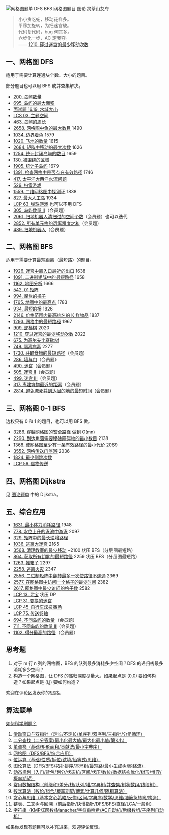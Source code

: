 ![网格图题单 DFS BFS 网格图题目 图论 灵茶山艾府](https://pic.leetcode.cn/1724834645-OYGBxU-grid004.png)

> 小小贪吃蛇，移动花样多。  
> 平移加旋转，为把迷宫破。  
> 代码复代码，bug 何其多。  
> 六步化一步，AC 定我夺。  
> —— [1210\. 穿过迷宫的最少移动次数](https://leetcode.cn/problems/minimum-moves-to-reach-target-with-rotations/)

一、网格图 DFS
---------

适用于需要计算连通块个数、大小的题目。

部分题目也可以用 BFS 或并查集解决。

*   [200\. 岛屿数量](https://leetcode.cn/problems/number-of-islands/)
*   [695\. 岛屿的最大面积](https://leetcode.cn/problems/max-area-of-island/)
*   [面试题 16.19. 水域大小](https://leetcode.cn/problems/pond-sizes-lcci/)
*   [LCS 03. 主题空间](https://leetcode.cn/problems/YesdPw/)
*   [463\. 岛屿的周长](https://leetcode.cn/problems/island-perimeter/)
*   [2658\. 网格图中鱼的最大数目](https://leetcode.cn/problems/maximum-number-of-fish-in-a-grid/) 1490
*   [1034\. 边界着色](https://leetcode.cn/problems/coloring-a-border/) 1579
*   [1020\. 飞地的数量](https://leetcode.cn/problems/number-of-enclaves/) 1615
*   [2684\. 矩阵中移动的最大次数](https://leetcode.cn/problems/maximum-number-of-moves-in-a-grid/) 1626
*   [1254\. 统计封闭岛屿的数目](https://leetcode.cn/problems/number-of-closed-islands/) 1659
*   [130\. 被围绕的区域](https://leetcode.cn/problems/surrounded-regions/)
*   [1905\. 统计子岛屿](https://leetcode.cn/problems/count-sub-islands/) 1679
*   [1391\. 检查网格中是否存在有效路径](https://leetcode.cn/problems/check-if-there-is-a-valid-path-in-a-grid/) 1746
*   [417\. 太平洋大西洋水流问题](https://leetcode.cn/problems/pacific-atlantic-water-flow/)
*   [529\. 扫雷游戏](https://leetcode.cn/problems/minesweeper/)
*   [1559\. 二维网格图中探测环](https://leetcode.cn/problems/detect-cycles-in-2d-grid/) 1838
*   [827\. 最大人工岛](https://leetcode.cn/problems/making-a-large-island/) 1934
*   [LCP 63. 弹珠游戏](https://leetcode.cn/problems/EXvqDp/) 也可以不用 DFS
*   [305\. 岛屿数量 II](https://leetcode.cn/problems/number-of-islands-ii/)（会员题）
*   [2061\. 扫地机器人清扫过的空间个数](https://leetcode.cn/problems/number-of-spaces-cleaning-robot-cleaned/)（会员题）也可以迭代
*   [2852\. 所有单元格的远离程度之和](https://leetcode.cn/problems/sum-of-remoteness-of-all-cells/)（会员题）
*   [489\. 扫地机器人](https://leetcode.cn/problems/robot-room-cleaner/)（会员题）

二、网格图 BFS
---------

适用于需要计算最短距离（最短路）的题目。

*   [1926\. 迷宫中离入口最近的出口](https://leetcode.cn/problems/nearest-exit-from-entrance-in-maze/) 1638
*   [1091\. 二进制矩阵中的最短路径](https://leetcode.cn/problems/shortest-path-in-binary-matrix/) 1658
*   [1162\. 地图分析](https://leetcode.cn/problems/as-far-from-land-as-possible/) 1666
*   [542\. 01 矩阵](https://leetcode.cn/problems/01-matrix/)
*   [994\. 腐烂的橘子](https://leetcode.cn/problems/rotting-oranges/)
*   [1765\. 地图中的最高点](https://leetcode.cn/problems/map-of-highest-peak/) 1783
*   [934\. 最短的桥](https://leetcode.cn/problems/shortest-bridge/) 1826
*   [2146\. 价格范围内最高排名的 K 样物品](https://leetcode.cn/problems/k-highest-ranked-items-within-a-price-range/) 1837
*   [1293\. 网格中的最短路径](https://leetcode.cn/problems/shortest-path-in-a-grid-with-obstacles-elimination/) 1967
*   [909\. 蛇梯棋](https://leetcode.cn/problems/snakes-and-ladders/) 2020
*   [1210\. 穿过迷宫的最少移动次数](https://leetcode.cn/problems/minimum-moves-to-reach-target-with-rotations/) 2022
*   [675\. 为高尔夫比赛砍树](https://leetcode.cn/problems/cut-off-trees-for-golf-event/)
*   [749\. 隔离病毒](https://leetcode.cn/problems/contain-virus/) 2277
*   [1730\. 获取食物的最短路径](https://leetcode.cn/problems/shortest-path-to-get-food/)（会员题）
*   [286\. 墙与门](https://leetcode.cn/problems/walls-and-gates/)（会员题）
*   [490\. 迷宫](https://leetcode.cn/problems/the-maze/)（会员题）
*   [505\. 迷宫 II](https://leetcode.cn/problems/the-maze-ii/)（会员题）
*   [499\. 迷宫 III](https://leetcode.cn/problems/the-maze-iii/)（会员题）
*   [317\. 离建筑物最近的距离](https://leetcode.cn/problems/shortest-distance-from-all-buildings/)（会员题）
*   [2814\. 避免淹死并到达目的地的最短时间](https://leetcode.cn/problems/minimum-time-takes-to-reach-destination-without-drowning/)（会员题）

三、网格图 0-1 BFS
-------------

边权只有 0 和 1 的题目，也可以用 BFS 做。

*   [3286\. 穿越网格图的安全路径](https://leetcode.cn/problems/find-a-safe-walk-through-a-grid/) 做到 O(mn)
*   [2290\. 到达角落需要移除障碍物的最小数目](https://leetcode.cn/problems/minimum-obstacle-removal-to-reach-corner/) 2138
*   [1368\. 使网格图至少有一条有效路径的最小代价](https://leetcode.cn/problems/minimum-cost-to-make-at-least-one-valid-path-in-a-grid/) 2069
*   [3552\. 网格传送门旅游](https://leetcode.cn/problems/grid-teleportation-traversal/) 2036
*   [1824\. 最少侧跳次数](https://leetcode.cn/problems/minimum-sideway-jumps/)
*   [LCP 56. 信物传送](https://leetcode.cn/problems/6UEx57/)

四、网格图 Dijkstra
--------------

见 [图论题单](https://leetcode.cn/circle/discuss/01LUak/) 中的 Dijkstra。

五、综合应用
------

*   [1631\. 最小体力消耗路径](https://leetcode.cn/problems/path-with-minimum-effort/) 1948
*   [778\. 水位上升的泳池中游泳](https://leetcode.cn/problems/swim-in-rising-water/) 2097
*   [329\. 矩阵中的最长递增路径](https://leetcode.cn/problems/longest-increasing-path-in-a-matrix/)
*   [1036\. 逃离大迷宫](https://leetcode.cn/problems/escape-a-large-maze/) 2165
*   [3568\. 清理教室的最少移动](https://leetcode.cn/problems/minimum-moves-to-clean-the-classroom/) ~2100 状压 BFS（分层图最短路）
*   [864\. 获取所有钥匙的最短路径](https://leetcode.cn/problems/shortest-path-to-get-all-keys/) 2259 状压 BFS（分层图最短路）
*   [1263\. 推箱子](https://leetcode.cn/problems/minimum-moves-to-move-a-box-to-their-target-location/) 2297
*   [2258\. 逃离火灾](https://leetcode.cn/problems/escape-the-spreading-fire/) 2347
*   [2556\. 二进制矩阵中翻转最多一次使路径不连通](https://leetcode.cn/problems/disconnect-path-in-a-binary-matrix-by-at-most-one-flip/) 2369
*   [2577\. 在网格图中访问一个格子的最少时间](https://leetcode.cn/problems/minimum-time-to-visit-a-cell-in-a-grid/) 2382
*   [2617\. 网格图中最少访问的格子数](https://leetcode.cn/problems/minimum-number-of-visited-cells-in-a-grid/) 2582
*   [LCP 13. 寻宝](https://leetcode.cn/problems/xun-bao/) 状压 DP
*   [LCP 31. 变换的迷宫](https://leetcode.cn/problems/Db3wC1/)
*   [LCP 45. 自行车炫技赛场](https://leetcode.cn/problems/kplEvH/)
*   [LCP 75. 传送卷轴](https://leetcode.cn/problems/rdmXM7/)
*   [694\. 不同岛屿的数量](https://leetcode.cn/problems/number-of-distinct-islands/)（会员题）
*   [711\. 不同岛屿的数量 II](https://leetcode.cn/problems/number-of-distinct-islands-ii/)（会员题）
*   [1102\. 得分最高的路径](https://leetcode.cn/problems/path-with-maximum-minimum-value/)（会员题）

思考题
---

1.  对于 m 行 n 列的网格图，BFS 的队列最多消耗多少空间？DFS 的递归栈最多消耗多少空间？
2.  构造一个网格图，让 DFS 的递归深度尽量大。如果起点是 (0,0) 要如何构造？如果起点是 (i,j) 要如何构造？

欢迎在评论区发表你的思路。

算法题单
----

[如何科学刷题？](https://leetcode.cn/circle/discuss/RvFUtj/)

1.  [滑动窗口与双指针（定长/不定长/单序列/双序列/三指针/分组循环）](https://leetcode.cn/circle/discuss/0viNMK/)
2.  [二分查找（二分答案/最小化最大值/最大化最小值/第K小）](https://leetcode.cn/circle/discuss/SqopEo/)
3.  [单调栈（基础/矩形面积/贡献法/最小字典序）](https://leetcode.cn/circle/discuss/9oZFK9/)
4.  [网格图（DFS/BFS/综合应用）](https://leetcode.cn/circle/discuss/YiXPXW/)
5.  [位运算（基础/性质/拆位/试填/恒等式/思维）](https://leetcode.cn/circle/discuss/dHn9Vk/)
6.  [图论算法（DFS/BFS/拓扑排序/基环树/最短路/最小生成树/网络流）](https://leetcode.cn/circle/discuss/01LUak/)
7.  [动态规划（入门/背包/划分/状态机/区间/状压/数位/数据结构优化/树形/博弈/概率期望）](https://leetcode.cn/circle/discuss/tXLS3i/)
8.  [常用数据结构（前缀和/差分/栈/队列/堆/字典树/并查集/树状数组/线段树）](https://leetcode.cn/circle/discuss/mOr1u6/)
9.  [数学算法（数论/组合/概率期望/博弈/计算几何/随机算法）](https://leetcode.cn/circle/discuss/IYT3ss/)
10.  [贪心与思维（基本贪心策略/反悔/区间/字典序/数学/思维/脑筋急转弯/构造）](https://leetcode.cn/circle/discuss/g6KTKL/)
11.  [链表、二叉树与回溯（前后指针/快慢指针/DFS/BFS/直径/LCA/一般树）](https://leetcode.cn/circle/discuss/K0n2gO/)
12.  [字符串（KMP/Z函数/Manacher/字符串哈希/AC自动机/后缀数组/子序列自动机）](https://leetcode.cn/circle/discuss/SJFwQI/)

如果你发现有题目可以补充进来，欢迎评论反馈。